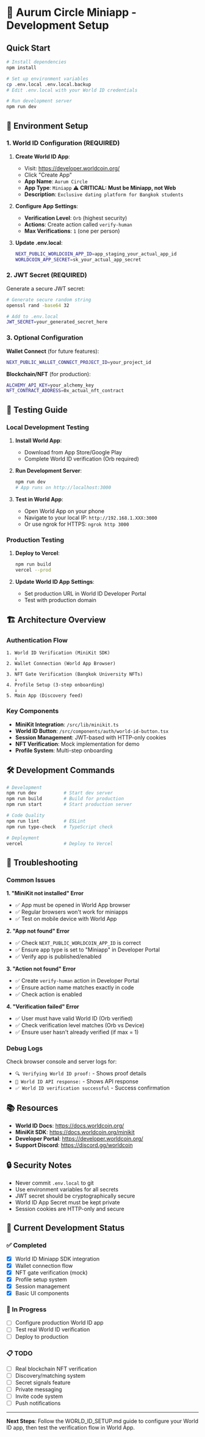 # 🚀 Aurum Circle Miniapp - Development Setup

## Quick Start

```bash
# Install dependencies
npm install

# Set up environment variables
cp .env.local .env.local.backup
# Edit .env.local with your World ID credentials

# Run development server
npm run dev
```

## 🔧 Environment Setup

### 1. World ID Configuration (REQUIRED)

1. **Create World ID App**:
   - Visit: https://developer.worldcoin.org/
   - Click "Create App"
   - **App Name**: `Aurum Circle`
   - **App Type**: `Miniapp` ⚠️ **CRITICAL: Must be Miniapp, not Web**
   - **Description**: `Exclusive dating platform for Bangkok students`

2. **Configure App Settings**:
   - **Verification Level**: `Orb` (highest security)
   - **Actions**: Create action called `verify-human`
   - **Max Verifications**: `1` (one per person)

3. **Update .env.local**:
   ```bash
   NEXT_PUBLIC_WORLDCOIN_APP_ID=app_staging_your_actual_app_id
   WORLDCOIN_APP_SECRET=sk_your_actual_app_secret
   ```

### 2. JWT Secret (REQUIRED)

Generate a secure JWT secret:
```bash
# Generate secure random string
openssl rand -base64 32

# Add to .env.local
JWT_SECRET=your_generated_secret_here
```

### 3. Optional Configuration

**Wallet Connect** (for future features):
```bash
NEXT_PUBLIC_WALLET_CONNECT_PROJECT_ID=your_project_id
```

**Blockchain/NFT** (for production):
```bash
ALCHEMY_API_KEY=your_alchemy_key
NFT_CONTRACT_ADDRESS=0x_actual_nft_contract
```

## 📱 Testing Guide

### Local Development Testing

1. **Install World App**:
   - Download from App Store/Google Play
   - Complete World ID verification (Orb required)

2. **Run Development Server**:
   ```bash
   npm run dev
   # App runs on http://localhost:3000
   ```

3. **Test in World App**:
   - Open World App on your phone
   - Navigate to your local IP: `http://192.168.1.XXX:3000`
   - Or use ngrok for HTTPS: `ngrok http 3000`

### Production Testing

1. **Deploy to Vercel**:
   ```bash
   npm run build
   vercel --prod
   ```

2. **Update World ID App Settings**:
   - Set production URL in World ID Developer Portal
   - Test with production domain

## 🏗️ Architecture Overview

### Authentication Flow
```
1. World ID Verification (MiniKit SDK)
   ↓
2. Wallet Connection (World App Browser)
   ↓
3. NFT Gate Verification (Bangkok University NFTs)
   ↓
4. Profile Setup (3-step onboarding)
   ↓
5. Main App (Discovery feed)
```

### Key Components

- **MiniKit Integration**: `/src/lib/minikit.ts`
- **World ID Button**: `/src/components/auth/world-id-button.tsx`
- **Session Management**: JWT-based with HTTP-only cookies
- **NFT Verification**: Mock implementation for demo
- **Profile System**: Multi-step onboarding

## 🛠️ Development Commands

```bash
# Development
npm run dev          # Start dev server
npm run build        # Build for production
npm run start        # Start production server

# Code Quality
npm run lint         # ESLint
npm run type-check   # TypeScript check

# Deployment
vercel               # Deploy to Vercel
```

## 🐛 Troubleshooting

### Common Issues

**1. "MiniKit not installed" Error**
- ✅ App must be opened in World App browser
- ✅ Regular browsers won't work for miniapps
- ✅ Test on mobile device with World App

**2. "App not found" Error**
- ✅ Check `NEXT_PUBLIC_WORLDCOIN_APP_ID` is correct
- ✅ Ensure app type is set to "Miniapp" in Developer Portal
- ✅ Verify app is published/enabled

**3. "Action not found" Error**
- ✅ Create `verify-human` action in Developer Portal
- ✅ Ensure action name matches exactly in code
- ✅ Check action is enabled

**4. "Verification failed" Error**
- ✅ User must have valid World ID (Orb verified)
- ✅ Check verification level matches (Orb vs Device)
- ✅ Ensure user hasn't already verified (if max = 1)

### Debug Logs

Check browser console and server logs for:
- `🔍 Verifying World ID proof:` - Shows proof details
- `📡 World ID API response:` - Shows API response
- `✅ World ID verification successful` - Success confirmation

## 📚 Resources

- **World ID Docs**: https://docs.worldcoin.org/
- **MiniKit SDK**: https://docs.worldcoin.org/minikit
- **Developer Portal**: https://developer.worldcoin.org/
- **Support Discord**: https://discord.gg/worldcoin

## 🔒 Security Notes

- Never commit `.env.local` to git
- Use environment variables for all secrets
- JWT secret should be cryptographically secure
- World ID App Secret must be kept private
- Session cookies are HTTP-only and secure

## 🚧 Current Development Status

### ✅ Completed
- [x] World ID Miniapp SDK integration
- [x] Wallet connection flow
- [x] NFT gate verification (mock)
- [x] Profile setup system
- [x] Session management
- [x] Basic UI components

### 🔄 In Progress
- [ ] Configure production World ID app
- [ ] Test real World ID verification
- [ ] Deploy to production

### 📋 TODO
- [ ] Real blockchain NFT verification
- [ ] Discovery/matching system
- [ ] Secret signals feature
- [ ] Private messaging
- [ ] Invite code system
- [ ] Push notifications

---

**Next Steps**: Follow the WORLD_ID_SETUP.md guide to configure your World ID app, then test the verification flow in World App.